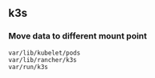 ## k3s

### Move data to different mount point

```
var/lib/kubelet/pods
var/lib/rancher/k3s
var/run/k3s
```

